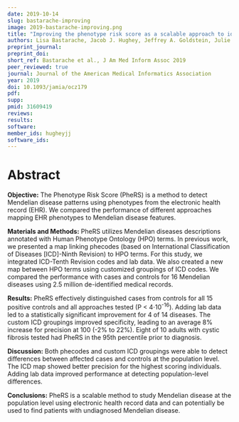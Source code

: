 ```yaml
---
date: 2019-10-14
slug: bastarache-improving
image: 2019-bastarache-improving.png
title: "Improving the phenotype risk score as a scalable approach to identifying patients with Mendelian disease"
authors: Lisa Bastarache, Jacob J. Hughey, Jeffrey A. Goldstein, Julie A. Bastarache, Satya Das, Neil Charles Zaki, Chenjie Zeng, Leigh Anne Tang, Dan M. Roden, and Joshua C. Denny
preprint_journal: 
preprint_doi: 
short_ref: Bastarache et al., J Am Med Inform Assoc 2019
peer_reviewed: true
journal: Journal of the American Medical Informatics Association
year: 2019
doi: 10.1093/jamia/ocz179
pdf: 
supp: 
pmid: 31609419
reviews: 
results: 
software: 
member_ids: hugheyjj
software_ids: 
---
```


# Abstract

**Objective:** The Phenotype Risk Score (PheRS) is a method to detect Mendelian disease patterns using phenotypes from the electronic health record (EHR). We compared the performance of different approaches mapping
EHR phenotypes to Mendelian disease features.

**Materials and Methods:** PheRS utilizes Mendelian diseases descriptions annotated with Human Phenotype Ontology (HPO) terms. In previous work, we presented a map linking phecodes (based on International Classification of
Diseases [ICD]-Ninth Revision) to HPO terms. For this study, we integrated ICD-Tenth Revision codes and lab data.
We also created a new map between HPO terms using customized groupings of ICD codes. We compared the performance with cases and controls for 16 Mendelian diseases using 2.5 million de-identified medical records.

**Results:** PheRS effectively distinguished cases from controls for all 15 positive controls and all approaches
tested (P < 4⋅10<sup>-16</sup>). Adding lab data led to a statistically significant improvement for 4 of 14 diseases. The custom ICD groupings improved specificity, leading to an average 8% increase for precision at 100 (-2% to 22%).
Eight of 10 adults with cystic fibrosis tested had PheRS in the 95th percentile prior to diagnosis.

**Discussion:** Both phecodes and custom ICD groupings were able to detect differences between affected cases
and controls at the population level. The ICD map showed better precision for the highest scoring individuals.
Adding lab data improved performance at detecting population-level differences.

**Conclusions:** PheRS is a scalable method to study Mendelian disease at the population level using electronic
health record data and can potentially be used to find patients with undiagnosed Mendelian disease.
